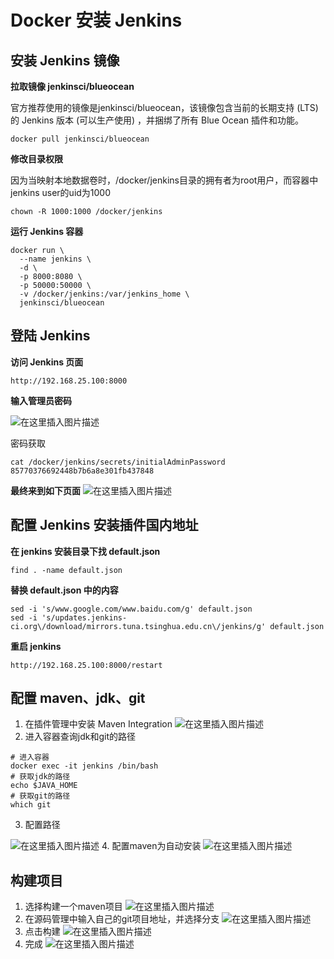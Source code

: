 # Docker 安装 Jenkins
## 安装 Jenkins 镜像

**拉取镜像 jenkinsci/blueocean**

官方推荐使用的镜像是jenkinsci/blueocean，该镜像包含当前的长期支持 (LTS) 的 Jenkins 版本 (可以生产使用) ，并捆绑了所有 Blue Ocean 插件和功能。

```shell
docker pull jenkinsci/blueocean
```

**修改目录权限**

因为当映射本地数据卷时，/docker/jenkins目录的拥有者为root用户，而容器中jenkins user的uid为1000

```shell
chown -R 1000:1000 /docker/jenkins
```
**运行 Jenkins 容器**

```shell
docker run \
  --name jenkins \
  -d \
  -p 8000:8080 \
  -p 50000:50000 \
  -v /docker/jenkins:/var/jenkins_home \
  jenkinsci/blueocean
```
## 登陆 Jenkins

**访问 Jenkins 页面**

```shell
http://192.168.25.100:8000
```

**输入管理员密码**

![在这里插入图片描述](https://img-blog.csdnimg.cn/20210305234455971.png?x-oss-process=image/watermark,type_ZmFuZ3poZW5naGVpdGk,shadow_10,text_aHR0cHM6Ly9ibG9nLmNzZG4ubmV0L3dlaXhpbl80MjEwMzAyNg==,size_16,color_FFFFFF,t_70)

密码获取

```shell
cat /docker/jenkins/secrets/initialAdminPassword
85770376692448b7b6a8e301fb437848
```

**最终来到如下页面**
![在这里插入图片描述](https://img-blog.csdnimg.cn/20201207161502504.png?x-oss-process=image/watermark,type_ZmFuZ3poZW5naGVpdGk,shadow_10,text_aHR0cHM6Ly9ibG9nLmNzZG4ubmV0L3dlaXhpbl80MjEwMzAyNg==,size_16,color_FFFFFF,t_70)

## 配置 Jenkins 安装插件国内地址

**在 jenkins 安装目录下找 default.json**

```shell
find . -name default.json
```

**替换 default.json 中的内容**

```shell
sed -i 's/www.google.com/www.baidu.com/g' default.json
sed -i 's/updates.jenkins-ci.org\/download/mirrors.tuna.tsinghua.edu.cn\/jenkins/g' default.json
```

**重启 jenkins**

```shell
http://192.168.25.100:8000/restart
```

## 配置 maven、jdk、git

1. 在插件管理中安装 Maven Integration
![在这里插入图片描述](https://img-blog.csdnimg.cn/20201207163740787.png?x-oss-process=image/watermark,type_ZmFuZ3poZW5naGVpdGk,shadow_10,text_aHR0cHM6Ly9ibG9nLmNzZG4ubmV0L3dlaXhpbl80MjEwMzAyNg==,size_16,color_FFFFFF,t_70)
2. 进入容器查询jdk和git的路径
```shell
# 进入容器
docker exec -it jenkins /bin/bash
# 获取jdk的路径
echo $JAVA_HOME
# 获取git的路径
which git
```
3. 配置路径

![在这里插入图片描述](https://img-blog.csdnimg.cn/20201207164556405.png?x-oss-process=image/watermark,type_ZmFuZ3poZW5naGVpdGk,shadow_10,text_aHR0cHM6Ly9ibG9nLmNzZG4ubmV0L3dlaXhpbl80MjEwMzAyNg==,size_16,color_FFFFFF,t_70)
4. 配置maven为自动安装
![在这里插入图片描述](https://img-blog.csdnimg.cn/20201207172617230.png?x-oss-process=image/watermark,type_ZmFuZ3poZW5naGVpdGk,shadow_10,text_aHR0cHM6Ly9ibG9nLmNzZG4ubmV0L3dlaXhpbl80MjEwMzAyNg==,size_16,color_FFFFFF,t_70)
## 构建项目
1. 选择构建一个maven项目
![在这里插入图片描述](https://img-blog.csdnimg.cn/20201207172653866.png?x-oss-process=image/watermark,type_ZmFuZ3poZW5naGVpdGk,shadow_10,text_aHR0cHM6Ly9ibG9nLmNzZG4ubmV0L3dlaXhpbl80MjEwMzAyNg==,size_16,color_FFFFFF,t_70)
2. 在源码管理中输入自己的git项目地址，并选择分支
![在这里插入图片描述](https://img-blog.csdnimg.cn/20201207172803890.png?x-oss-process=image/watermark,type_ZmFuZ3poZW5naGVpdGk,shadow_10,text_aHR0cHM6Ly9ibG9nLmNzZG4ubmV0L3dlaXhpbl80MjEwMzAyNg==,size_16,color_FFFFFF,t_70)
3. 点击构建
![在这里插入图片描述](https://img-blog.csdnimg.cn/20201207173051339.png?x-oss-process=image/watermark,type_ZmFuZ3poZW5naGVpdGk,shadow_10,text_aHR0cHM6Ly9ibG9nLmNzZG4ubmV0L3dlaXhpbl80MjEwMzAyNg==,size_16,color_FFFFFF,t_70)
4. 完成
![在这里插入图片描述](https://img-blog.csdnimg.cn/20201207173113825.png)

